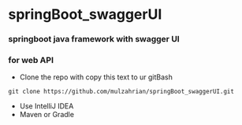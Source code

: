 # springBoot_swaggerUI

### springboot java framework with swagger UI
### for web API 
- Clone the repo with copy this text to ur gitBash
```
git clone https://github.com/mulzahrian/springBoot_swaggerUI.git
```
- Use IntelliJ IDEA
- Maven or Gradle
